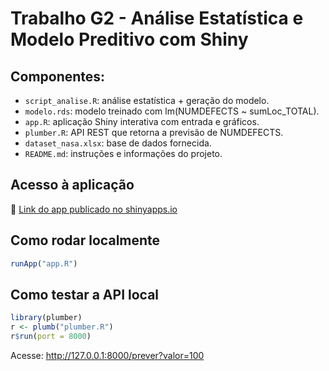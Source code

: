 # Trabalho G2 - Análise Estatística e Modelo Preditivo com Shiny

## Componentes:
- `script_analise.R`: análise estatística + geração do modelo.
- `modelo.rds`: modelo treinado com lm(NUMDEFECTS ~ sumLoc_TOTAL).
- `app.R`: aplicação Shiny interativa com entrada e gráficos.
- `plumber.R`: API REST que retorna a previsão de NUMDEFECTS.
- `dataset_nasa.xlsx`: base de dados fornecida.
- `README.md`: instruções e informações do projeto.

## Acesso à aplicação
🔗 [Link do app publicado no shinyapps.io](https://leticianunes.shinyapps.io/minha_aplicacao/)

## Como rodar localmente

```r
runApp("app.R")
```

## Como testar a API local
```r
library(plumber)
r <- plumb("plumber.R")
r$run(port = 8000)
```
Acesse: http://127.0.0.1:8000/prever?valor=100